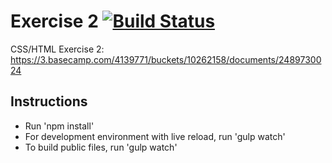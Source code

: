 # Exercise 2 [![Build Status](https://travis-ci.org/cferdinandi/gulp-boilerplate.svg)](https://travis-ci.org/cferdinandi/gulp-boilerplate)

CSS/HTML Exercise 2: https://3.basecamp.com/4139771/buckets/10262158/documents/2489730024

## Instructions

- Run 'npm install'
- For development environment with live reload, run 'gulp watch'
- To build public files, run 'gulp watch'
